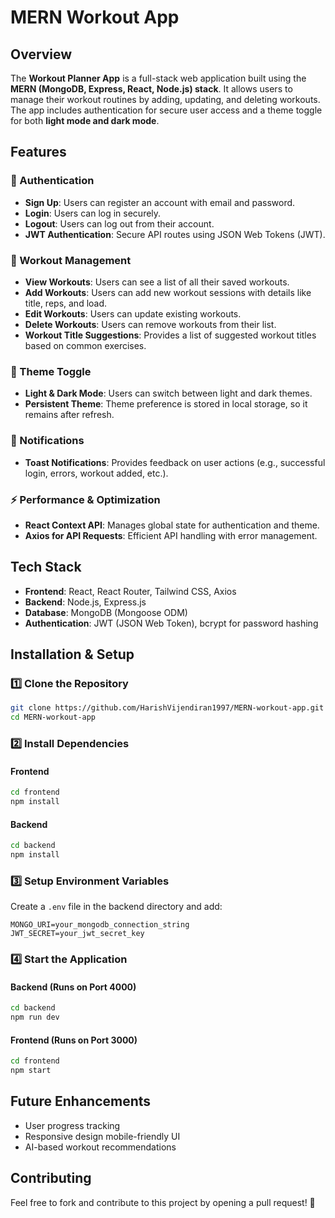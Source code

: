 # MERN Workout App

## Overview
The **Workout Planner App** is a full-stack web application built using the **MERN (MongoDB, Express, React, Node.js) stack**. It allows users to manage their workout routines by adding, updating, and deleting workouts. The app includes authentication for secure user access and a theme toggle for both **light mode and dark mode**.

## Features

### 🔐 Authentication
- **Sign Up**: Users can register an account with email and password.
- **Login**: Users can log in securely.
- **Logout**: Users can log out from their account.
- **JWT Authentication**: Secure API routes using JSON Web Tokens (JWT).

### 💪 Workout Management
- **View Workouts**: Users can see a list of all their saved workouts.
- **Add Workouts**: Users can add new workout sessions with details like title, reps, and load.
- **Edit Workouts**: Users can update existing workouts.
- **Delete Workouts**: Users can remove workouts from their list.
- **Workout Title Suggestions**: Provides a list of suggested workout titles based on common exercises.

### 🎨 Theme Toggle
- **Light & Dark Mode**: Users can switch between light and dark themes.
- **Persistent Theme**: Theme preference is stored in local storage, so it remains after refresh.

### 🔔 Notifications
- **Toast Notifications**: Provides feedback on user actions (e.g., successful login, errors, workout added, etc.).

### ⚡ Performance & Optimization
- **React Context API**: Manages global state for authentication and theme.
- **Axios for API Requests**: Efficient API handling with error management.

## Tech Stack
- **Frontend**: React, React Router, Tailwind CSS, Axios
- **Backend**: Node.js, Express.js
- **Database**: MongoDB (Mongoose ODM)
- **Authentication**: JWT (JSON Web Token), bcrypt for password hashing

## Installation & Setup

### 1️⃣ Clone the Repository
```sh
git clone https://github.com/HarishVijendiran1997/MERN-workout-app.git
cd MERN-workout-app
```

### 2️⃣ Install Dependencies
#### Frontend
```sh
cd frontend
npm install
```

#### Backend
```sh
cd backend
npm install
```

### 3️⃣ Setup Environment Variables
Create a `.env` file in the backend directory and add:
```
MONGO_URI=your_mongodb_connection_string
JWT_SECRET=your_jwt_secret_key
```

### 4️⃣ Start the Application
#### Backend (Runs on Port 4000)
```sh
cd backend
npm run dev
```

#### Frontend (Runs on Port 3000)
```sh
cd frontend
npm start
```

## Future Enhancements
- User progress tracking
- Responsive design mobile-friendly UI
- AI-based workout recommendations

## Contributing
Feel free to fork and contribute to this project by opening a pull request! 🚀
